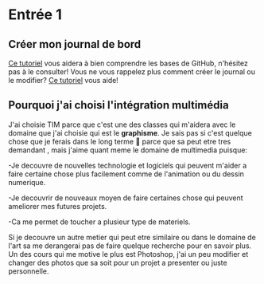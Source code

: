 # Entrée 1
## Créer mon journal de bord
[Ce tutoriel](https://guides.github.com/activities/hello-world/) vous aidera à bien comprendre les bases de GitHub, n'hésitez pas à le consulter!
Vous ne vous rappelez plus comment créer le journal ou le modifier? [Ce tutoriel](https://youtu.be/lX3bpuLK_Sg) vous aide! 

## Pourquoi j'ai choisi l'intégration multimédia 

J'ai choisie TIM parce que c'est une des classes qui m'aidera avec le domaine que j'ai choisie qui est le **graphisme**. Je sais pas si c'est quelque chose que je ferais dans le long terme :grimacing: parce que sa peut etre tres demandant , mais j'aime quant meme le domaine de multimedia puisque:

-Je decouvre de nouvelles technologie et logiciels qui peuvent m'aider a faire certaine chose plus facilement comme de l'animation ou du dessin numerique.

-Je decouvrir de nouveaux moyen de faire certaines chose qui peuvent ameliorer mes futures projets.

-Ca me permet de toucher a plusieur type de materiels.

Si je decouvre un autre metier qui peut etre similaire ou dans le domaine de l'art sa me derangerai pas de faire quelque recherche pour en savoir plus. Un des cours qui me motive le plus est Photoshop, j'ai un peu modifier et changer des photos que sa soit pour un projet a presenter ou juste personnelle.



